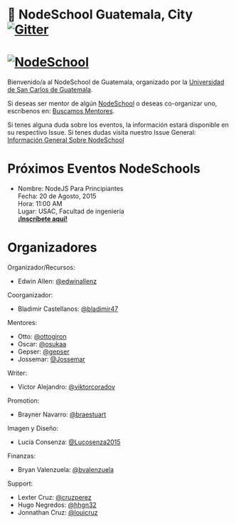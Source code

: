 :school: NodeSchool Guatemala, City            [![Gitter](https://badges.gitter.im/Join%20Chat.svg)](https://gitter.im/nodeschool/usac.gt?utm_source=badge&utm_medium=badge&utm_campaign=pr-badge#)
===============

[![NodeSchool](http://nodeschool.io/images/schoolhouse.svg)](http://nodeschool.io)
===============
Bienvenido/a al NodeSchool de Guatemala, organizado por la [Universidad de San Carlos de Guatemala](http://usac.edu.gt).

Si deseas ser mentor de algún [NodeSchool](http://nodeschool.io/about.html) o deseas co-organizar uno, escríbenos en: [Buscamos Mentores](https://github.com/nodeschool/usac.gt/issues/6).

Si tenes alguna duda sobre los eventos, la información estará disponible en su respectivo Issue.
Si tenes dudas visita nuestro Issue General: [Información General Sobre NodeSchool](https://github.com/nodeschool/usac.gt/issues/7)

 Próximos Eventos NodeSchools
===============

- Nombre: NodeJS Para Principiantes <br />
  Fecha: 20 de Agosto, 2015 <br />
  Hora: 11:00 AM  <br />
  Lugar: USAC, Facultad de ingeniería <br />
  [**¡Inscríbete aquí!**](https://ti.to/guatemalajs/nodeschool-usac-gt-nodejs-para-principiantes)


Organizadores
===============
Organizador/Recursos:
- Edwin Allen: [@edwinallenz](https://github.com/edwinallenz)

Coorganizador:
- Bladimir Castellanos: [@bladimir47](https://github.com/bladimir47)

Mentores:
-	Otto: [@ottogiron](https://github.com/ottogiron)
-	Oscar: [@osukaa](https://github.com/osukaa)
-	Gepser: [@gepser](https://github.com/gepser)
-	Jossemar: [@Jossemar](https://github.com/Jossemar)

Writer:
-	Victor Alejandro: [@viktorcoradov](https://github.com/viktorcoradov)

Promotion:
-	Brayner Navarro: [@braestuart](https://github.com/braestuart)

Imagen y Diseño: 
-	Lucia Consenza: [@Lucosenza2015](https://github.com/Lucosenza2015)

Finanzas: 
-	Bryan Valenzuela: [@bvalenzuela](https://github.com/bvalenzuela)

Support: 
-	Lexter Cruz: [@cruzperez](https://github.com/cruzperez)
-	Hugo Negredos: [@hhgn32](https://github.com/hhgn32)
-	Jonnathan Cruz: [@louicruz](https://github.com/louicruz)


